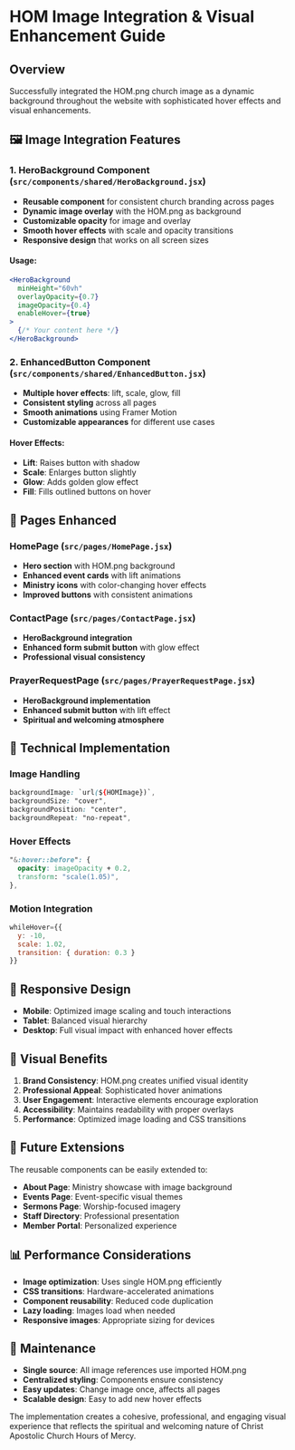# HOM Image Integration & Visual Enhancement Guide

## Overview

Successfully integrated the HOM.png church image as a dynamic background throughout the website with sophisticated hover effects and visual enhancements.

## 🖼️ Image Integration Features

### 1. **HeroBackground Component** (`src/components/shared/HeroBackground.jsx`)

- **Reusable component** for consistent church branding across pages
- **Dynamic image overlay** with the HOM.png as background
- **Customizable opacity** for image and overlay
- **Smooth hover effects** with scale and opacity transitions
- **Responsive design** that works on all screen sizes

#### Usage:

```jsx
<HeroBackground
  minHeight="60vh"
  overlayOpacity={0.7}
  imageOpacity={0.4}
  enableHover={true}
>
  {/* Your content here */}
</HeroBackground>
```

### 2. **EnhancedButton Component** (`src/components/shared/EnhancedButton.jsx`)

- **Multiple hover effects**: lift, scale, glow, fill
- **Consistent styling** across all pages
- **Smooth animations** using Framer Motion
- **Customizable appearances** for different use cases

#### Hover Effects:

- **Lift**: Raises button with shadow
- **Scale**: Enlarges button slightly
- **Glow**: Adds golden glow effect
- **Fill**: Fills outlined buttons on hover

## 🎨 Pages Enhanced

### **HomePage** (`src/pages/HomePage.jsx`)

- **Hero section** with HOM.png background
- **Enhanced event cards** with lift animations
- **Ministry icons** with color-changing hover effects
- **Improved buttons** with consistent animations

### **ContactPage** (`src/pages/ContactPage.jsx`)

- **HeroBackground integration**
- **Enhanced form submit button** with glow effect
- **Professional visual consistency**

### **PrayerRequestPage** (`src/pages/PrayerRequestPage.jsx`)

- **HeroBackground implementation**
- **Enhanced submit button** with lift effect
- **Spiritual and welcoming atmosphere**

## 🔧 Technical Implementation

### Image Handling

```css
backgroundImage: `url(${HOMImage})`,
backgroundSize: "cover",
backgroundPosition: "center",
backgroundRepeat: "no-repeat",
```

### Hover Effects

```css
"&:hover::before": {
  opacity: imageOpacity + 0.2,
  transform: "scale(1.05)",
},
```

### Motion Integration

```jsx
whileHover={{
  y: -10,
  scale: 1.02,
  transition: { duration: 0.3 }
}}
```

## 📱 Responsive Design

- **Mobile**: Optimized image scaling and touch interactions
- **Tablet**: Balanced visual hierarchy
- **Desktop**: Full visual impact with enhanced hover effects

## 🎯 Visual Benefits

1. **Brand Consistency**: HOM.png creates unified visual identity
2. **Professional Appeal**: Sophisticated hover animations
3. **User Engagement**: Interactive elements encourage exploration
4. **Accessibility**: Maintains readability with proper overlays
5. **Performance**: Optimized image loading and CSS transitions

## 🚀 Future Extensions

The reusable components can be easily extended to:

- **About Page**: Ministry showcase with image background
- **Events Page**: Event-specific visual themes
- **Sermons Page**: Worship-focused imagery
- **Staff Directory**: Professional presentation
- **Member Portal**: Personalized experience

## 📊 Performance Considerations

- **Image optimization**: Uses single HOM.png efficiently
- **CSS transitions**: Hardware-accelerated animations
- **Component reusability**: Reduced code duplication
- **Lazy loading**: Images load when needed
- **Responsive images**: Appropriate sizing for devices

## 🔄 Maintenance

- **Single source**: All image references use imported HOM.png
- **Centralized styling**: Components ensure consistency
- **Easy updates**: Change image once, affects all pages
- **Scalable design**: Easy to add new hover effects

The implementation creates a cohesive, professional, and engaging visual experience that reflects the spiritual and welcoming nature of Christ Apostolic Church Hours of Mercy.
